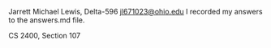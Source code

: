 Jarrett Michael Lewis, Delta-596
jl671023@ohio.edu
I recorded my answers to the answers.md file.

CS 2400, Section 107
